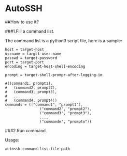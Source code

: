 # AutoSSH

##How to use it?

###1.Fill a command list. 

The command list is a python3 script file, here is a sample:

```
host = target-host
usrname = target-user-name
passwd = target-password
port = target-port
encoding = target-host-shell-encoding

prompt = target-shell-prompr-after-logging-in

#((command1, prompt1),
#   (command2, prompt2),
#   (command3, prompt3),
#   ...
#   (command4, prompt4))
commands = (("command1", "prompt1"),
				("command2", "prompt2"),
                ("command3", "prompt3"),
                ...,
                ("commandn", "promptn"))

```

###2.Run command.

Usage:
```
autossh command-list-file-path
```